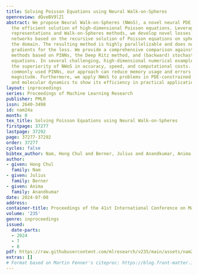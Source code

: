 ```yaml
---
title: Solving Poisson Equations using Neural Walk-on-Spheres
openreview: dQveBV9lZl
abstract: We propose Neural Walk-on-Spheres (NWoS), a novel neural PDE solver for
  the efficient solution of high-dimensional Poisson equations. Leveraging stochastic
  representations and Walk-on-Spheres methods, we develop novel losses for neural
  networks based on the recursive solution of Poisson equations on spheres inside
  the domain. The resulting method is highly parallelizable and does not require spatial
  gradients for the loss. We provide a comprehensive comparison against competing
  methods based on PINNs, the Deep Ritz method, and (backward) stochastic differential
  equations. In several challenging, high-dimensional numerical examples, we demonstrate
  the superiority of NWoS in accuracy, speed, and computational costs. Compared to
  commonly used PINNs, our approach can reduce memory usage and errors by orders of
  magnitude. Furthermore, we apply NWoS to problems in PDE-constrained optimization
  and molecular dynamics to show its efficiency in practical applications.
layout: inproceedings
series: Proceedings of Machine Learning Research
publisher: PMLR
issn: 2640-3498
id: nam24a
month: 0
tex_title: Solving Poisson Equations using Neural Walk-on-Spheres
firstpage: 37277
lastpage: 37292
page: 37277-37292
order: 37277
cycles: false
bibtex_author: Nam, Hong Chul and Berner, Julius and Anandkumar, Anima
author:
- given: Hong Chul
  family: Nam
- given: Julius
  family: Berner
- given: Anima
  family: Anandkumar
date: 2024-07-08
address:
container-title: Proceedings of the 41st International Conference on Machine Learning
volume: '235'
genre: inproceedings
issued:
  date-parts:
  - 2024
  - 7
  - 8
pdf: https://raw.githubusercontent.com/mlresearch/v235/main/assets/nam24a/nam24a.pdf
extras: []
# Format based on Martin Fenner's citeproc: https://blog.front-matter.io/posts/citeproc-yaml-for-bibliographies/
---
```

